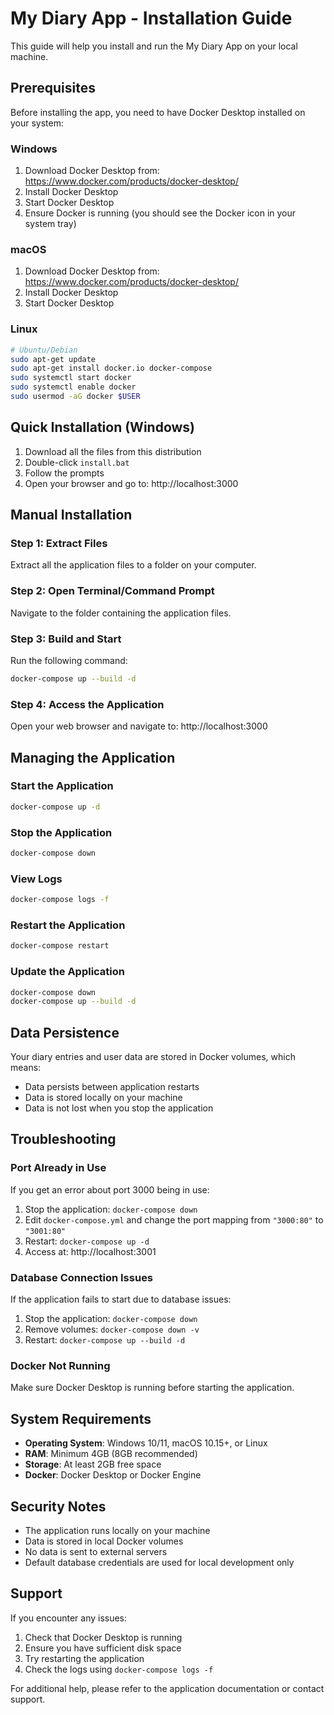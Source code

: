 # My Diary App - Installation Guide

This guide will help you install and run the My Diary App on your local machine.

## Prerequisites

Before installing the app, you need to have Docker Desktop installed on your system:

### Windows
1. Download Docker Desktop from: https://www.docker.com/products/docker-desktop/
2. Install Docker Desktop
3. Start Docker Desktop
4. Ensure Docker is running (you should see the Docker icon in your system tray)

### macOS
1. Download Docker Desktop from: https://www.docker.com/products/docker-desktop/
2. Install Docker Desktop
3. Start Docker Desktop

### Linux
```bash
# Ubuntu/Debian
sudo apt-get update
sudo apt-get install docker.io docker-compose
sudo systemctl start docker
sudo systemctl enable docker
sudo usermod -aG docker $USER
```

## Quick Installation (Windows)

1. Download all the files from this distribution
2. Double-click `install.bat`
3. Follow the prompts
4. Open your browser and go to: http://localhost:3000

## Manual Installation

### Step 1: Extract Files
Extract all the application files to a folder on your computer.

### Step 2: Open Terminal/Command Prompt
Navigate to the folder containing the application files.

### Step 3: Build and Start
Run the following command:
```bash
docker-compose up --build -d
```

### Step 4: Access the Application
Open your web browser and navigate to: http://localhost:3000

## Managing the Application

### Start the Application
```bash
docker-compose up -d
```

### Stop the Application
```bash
docker-compose down
```

### View Logs
```bash
docker-compose logs -f
```

### Restart the Application
```bash
docker-compose restart
```

### Update the Application
```bash
docker-compose down
docker-compose up --build -d
```

## Data Persistence

Your diary entries and user data are stored in Docker volumes, which means:
- Data persists between application restarts
- Data is stored locally on your machine
- Data is not lost when you stop the application

## Troubleshooting

### Port Already in Use
If you get an error about port 3000 being in use:
1. Stop the application: `docker-compose down`
2. Edit `docker-compose.yml` and change the port mapping from `"3000:80"` to `"3001:80"`
3. Restart: `docker-compose up -d`
4. Access at: http://localhost:3001

### Database Connection Issues
If the application fails to start due to database issues:
1. Stop the application: `docker-compose down`
2. Remove volumes: `docker-compose down -v`
3. Restart: `docker-compose up --build -d`

### Docker Not Running
Make sure Docker Desktop is running before starting the application.

## System Requirements

- **Operating System**: Windows 10/11, macOS 10.15+, or Linux
- **RAM**: Minimum 4GB (8GB recommended)
- **Storage**: At least 2GB free space
- **Docker**: Docker Desktop or Docker Engine

## Security Notes

- The application runs locally on your machine
- Data is stored in local Docker volumes
- No data is sent to external servers
- Default database credentials are used for local development only

## Support

If you encounter any issues:
1. Check that Docker Desktop is running
2. Ensure you have sufficient disk space
3. Try restarting the application
4. Check the logs using `docker-compose logs -f`

For additional help, please refer to the application documentation or contact support.
